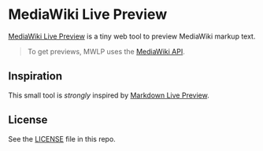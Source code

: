 # MediaWiki Live Preview

[MediaWiki Live Preview](https://hop3calypse.github.io/mediawiki-live-preview/) is a tiny web tool to preview MediaWiki markup text.

> To get previews, MWLP uses the [MediaWiki API](https://en.wikipedia.org/w/api.php).

## Inspiration
This small tool is *strongly* inspired by [Markdown Live Preview](https://github.com/tanabe/markdown-live-preview).

## License
See the [LICENSE](./LICENSE) file in this repo.
